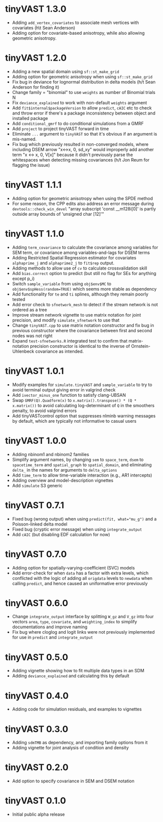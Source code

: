 # tinyVAST 1.3.0

* Adding `add_vertex_covariates` to associate mesh vertices with covariates
  (h\t Sean Anderson)
* Adding option for covariate-based anisotropy, while also allowing geometric
  anisotropy.

# tinyVAST 1.2.0

* Adding a new spatial domain using `sf::st_make_grid`
* Adding option for geometric anisotropy when using `sf::st_make_grid`
* Fix bug in deviance for lognormal distribution in delta models (h/t Sean
  Anderson for finding it)
* Change family = "binomial" to use `weights` as number of Binomial trials N
* Fix `deviance_explained` to work with non-default `weights` argument
* Add `fit$internal$packageVersion` to allow `predict`, `cAIC` etc to check
  and throw error if there's a package inconsistency between object and installed
  package
* Add `conditional_gmrf` to do conditional simulations from a GMRF
* Add `project` to project tinyVAST forward in time
* Eliminate `...` argument to `tinyVAST` so that it's obvious if an argument
  is mis-named.
* Fix bug which previously resulted in non-converged models, where including DSEM arrow
  "x<->x, 0, sd_xy" would improperly add another term "x <-> x, 0, V[x]" because
  it didn't previously parse the whitespaces when detecting missing covariances
  (h/t Jon Reum for flagging the issue)

# tinyVAST 1.1.1

* Adding option for geometric anisotropy when using the SPDE method
* For some reason, the CPP edits also address an error message
  during `devtools::check_win_devel` "array subscript 'const __m128i[0]' is
  partly outside array bounds of 'unsigned char [12]'"

# tinyVAST 1.1.0

* Adding `term_covariance` to calculate the covariance among variables for SEM term,
  or covariance among variables-and-lags for DSEM terms
* Adding Restricted Spatial Regression estimator for covariates `alphaprime_j` and `alphaprime2_j`
  to `fit$rep` output.
* Adding methods to allow use of `cv` to calculate crossvalidation skill
* Add `bias.correct` option to predict (but still no flag for SEs for anything except p_i)
* Switch `sample_variable` from using `obj$env$MC` to `obj$env$spHess(random=TRUE)`
  which seems more stable as dependency
* Add functionality for `te` and `ti` splines, although they remain poorly tested
* Add error check to `sfnetwork_mesh` to detect if the stream network is not ordered
  as a tree
* Improve stream network vignette to use matrix notation for joint precision, and
  modify `simulate_sfnetwork` to use that
* Change `tinyVAST.cpp` to use matrix notation constructor and fix bug in previous
  constructor where the covariance between first and second nodes was not right
* Expand `test-sfnetworks.R` integrated test to confirm that matrix-notation
  precision constructor is identical to the inverse of Ornstein-Uhlenbeck covariance
  as intended.

# tinyVAST 1.0.1

* Modify examples for `simulate.tinyVAST` and `sample_variable` to try to avoid
  terminal output giving error in valgrind check
* Add `ivector_minus_one` function to satisfy clang-UBSAN
* Swap `GMRF(Q).Quadform(x)` to `x.matrix().transpose() * (Q * x.matrix())` to
  avoid calculating log-determinant of `Q` in the smoothers penalty, to avoid
  valgrind errors
* Add tinyVASTcontrol option that suppresses nlminb warning messages by default,
  which are typically not informative to casual users

# tinyVAST 1.0.0

* Adding nbinom1 and nbinom2 families
* Simplify argument names, by changing `sem` to `space_term`, `dsem` to `spacetime_term`
  and `spatial_graph` to `spatial_domain`, and eliminating `delta_` in the names
  for arguments to `delta_options`
* Add `time_term` to allow time-variable interaction (e.g., AR1 intercepts)
* Adding overview and model-description vignettes
* Add `simulate` S3 generic

# tinyVAST 0.7.1

* Fixed bug (wrong output) when using `predict(fit, what="mu_g")` and
  a Poisson-linked delta model
* Fixed bug (cryptic error message) when using `integrate_output`
* Add `cAIC` (but disabling EDF calculation for now)

# tinyVAST 0.7.0

* Adding option for spatially-varying-coefficient (SVC) models
* Add error-check for when `data` has a factor with extra levels, which
  conflicted with the logic of adding all `origdata` levels to `newdata`
  when calling `predict`, and hence caused an uniformative error previously

# tinyVAST 0.6.0

* Change `integrate_output` interface by splitting `W_gz` and `V_gz`
  into four vectors `area`, `type`, `covariate`, and `weighting_index`
  to simplify documentations and improve naming 
* Fix bug where cloglog and logit links were not previously implemented 
  for use in `predict` and `integrate_output`

# tinyVAST 0.5.0

* Adding vignette showing how to fit multiple data types in an SDM
* Adding `deviance_explained` and calculating this by default

# tinyVAST 0.4.0

* Adding code for simulation residuals, and examples to vignettes

# tinyVAST 0.3.0

* Adding `sdmTMB` as dependency, and importing family options from it
* Adding vignette for joint analysis of condition and density

# tinyVAST 0.2.0

* Add option to specify covariance in SEM and DSEM notation

# tinyVAST 0.1.0

* Initial public alpha release
